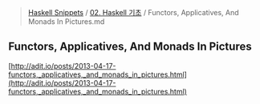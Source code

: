 > [Haskell Snippets](../README.md) / [02. Haskell 기초](README.md) / Functors, Applicatives, And Monads In Pictures.md
## Functors, Applicatives, And Monads In Pictures
[http://adit.io/posts/2013-04-17-functors,_applicatives,_and_monads_in_pictures.html](http://adit.io/posts/2013-04-17-functors,_applicatives,_and_monads_in_pictures.html)